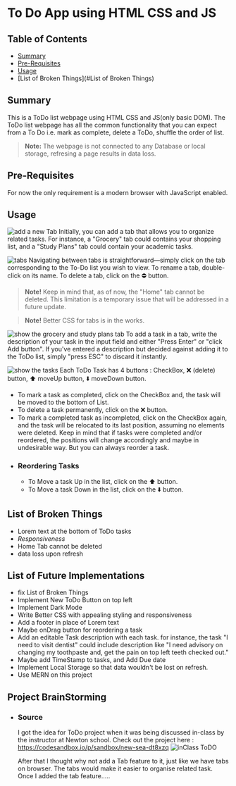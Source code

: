 # To Do App using HTML CSS and JS

## Table of Contents
- [Summary](#Summary)
- [Pre-Requisites](#Pre-Requisites)
- [Usage](#Usage)
- [List of Broken Things](#List of Broken Things)
## Summary
This is a ToDo list webpage using HTML CSS and JS(only basic DOM). 
The ToDo list webpage has all the common functionality that you can expect from a To Do i.e. mark as complete, delete a ToDo, shuffle the order of list.
> **Note:** The webpage is not connected to any Database or local storage, refresing a page results in data loss.

## Pre-Requisites
For now the only requirement is a modern browser with JavaScript enabled.

## Usage
![add a new Tab](newTab.png)
Initially, you can add a tab that allows you to organize related tasks.
For instance, a "Grocery" tab could contains your shopping list, and a "Study Plans" tab could contain your academic tasks. 

![tabs](tabs.png)
Navigating between tabs is straightforward—simply click on the tab corresponding to the To-Do list you wish to view.
To rename a tab, double-click on its name. 
To delete a tab, click on the ⛔ button. 
> **Note!** Keep in mind that, as of now, the "Home" tab cannot be deleted. This limitation is a temporary issue that will be addressed in a future update.

> **Note!** Better CSS for tabs is in the works.

![show the grocery and study plans tab](TabsFinal.png)
To add a task in a tab, write the description of your task in the input field and either "Press Enter" or "click Add button". 
If you've entered a description but decided against adding it to the ToDo list, simply "press ESC" to discard it instantly.

![show the tasks](showTasks.png)
Each ToDo Task has 4 buttons : CheckBox, ❌ (delete) button, ⬆️ moveUp button, ⬇️ moveDown button.
* To mark a task as completed, click on the CheckBox and, the task will be moved to the bottom of List.
* To delete a task permanently, click on the ❌ button.
* To mark a completed task as incompleted, click on the CheckBox again, and the task will be relocated to its last position, assuming no elements were deleted. Keep in mind that if tasks were completed and/or reordered, the positions will change accordingly and maybe in undesirable way. But you can always reorder a task.
* ### Reordering Tasks
  * To Move a task Up in the list, click on the ⬆️ button.
  * To Move a task Down in the list, click on the ⬇️ button.

## List of Broken Things
* Lorem text at the bottom of ToDo tasks
* *Responsiveness*
* Home Tab cannot be deleted
* data loss upon refresh

## List of Future Implementations
* fix List of Broken Things
* Implement New ToDo Button on top left
* Implement Dark Mode
* Write Better CSS with appealing styling and responsiveness
* Add a footer in place of Lorem text
* Maybe onDrag button for reordering a task
* Add an editable Task description with each task. for instance, the task "I need to visit dentist" could include description like "I need advisory on changing my toothpaste and, get the pain on top left teeth checked out."
* Maybe add TimeStamp to tasks, and Add Due date
* Implement Local Storage so that data wouldn't be lost on refresh.
* Use MERN on this project

## Project BrainStorming
* ### Source
    I got the idea for ToDo project when it was being discussed in-class by the instructor at Newton school. Check out the project here : https://codesandbox.io/p/sandbox/new-sea-dt8xzq
  ![inClass ToDO](inClassToDo.png)

  After that I thought why not add a Tab feature to it, just like we have tabs on browser. The tabs would make it easier to organise related task. Once I added the tab feature.....
